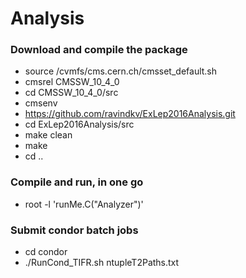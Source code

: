 # Analysis
   
### Download and compile the package  ###  
* source /cvmfs/cms.cern.ch/cmsset_default.sh
* cmsrel CMSSW_10_4_0
* cd CMSSW_10_4_0/src
* cmsenv
* https://github.com/ravindkv/ExLep2016Analysis.git
* cd ExLep2016Analysis/src
* make clean 
* make
* cd .. 

### Compile and run, in one go ### 
* root -l 'runMe.C("Analyzer")'

### Submit condor batch jobs  ###

* cd condor
* ./RunCond_TIFR.sh ntupleT2Paths.txt
